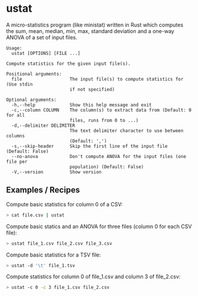 # ustat
A micro-statistics program (like ministat) written in Rust which computes the sum, mean, median, min, max, standard deviation and a one-way ANOVA of a set of input files.

```
Usage:
  ustat [OPTIONS] [FILE ...]

Compute statistics for the given input file(s).

Positional arguments:
  file                  The input file(s) to compute statistics for (Use stdin
                        if not specified)

Optional arguments:
  -h,--help             Show this help message and exit
  -c,--column COLUMN    The column(s) to extract data from (Default: 0 for all
                        files, runs from 0 to ...)
  -d,--delimiter DELIMITER
                        The text delimiter character to use between columns
                        (Default: ',')
  -s,--skip-header      Skip the first line of the input file (Default: False)
  --no-anova            Don't compute ANOVA for the input files (one file per
                        population) (Default: False)
  -V,--version          Show version
```

## Examples / Recipes

Compute basic statistics for column 0 of a CSV:
```bash
> cat file.csv | ustat 
```

Compute basic statics and an ANOVA for three files (column 0 for each CSV file):
```bash
> ustat file_1.csv file_2.csv file_3.csv
```

Compute basic statistics for a TSV file:
```bash
> ustat -d '\t' file_1.tsv
```

Compute statistics for column 0 of file_1.csv and column 3 of file_2.csv:
```bash
> ustat -c 0 -c 3 file_1.csv file_2.csv
```
